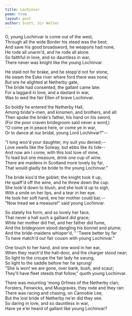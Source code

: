 ```yaml
---
title: Lochinvar
poem: true
layout: post
author: Scott, Sir Walter
---
```

O, young Lochinvar is come out of the west,  
Through all the wide Border his steed was the best;  
And save his good broadsword, he weapons had none,  
He rode all unarm'd, and he rode all alone.  
So faithful in love, and so dauntless in war,  
There never was knight like the young Lochinvar.  

He staid not for brake, and he stopp'd not for stone,  
He swam the Eske river where ford there was none;  
But ere he alighted at Netherby gate,  
The bride had consented, the gallant came late:  
For a laggard in love, and a dastard in war,  
Was to wed the fair Ellen of brave Lochinvar.  

So boldly he entered the Netherby Hall,  
Among bride's-men, and kinsmen, and brothers, and all:  
Then spoke the bride's father, his hand on his sword,  
(For the poor craven bridegroom said never a word,)  
&quot;O come ye in peace here, or come ye in war,  
Or to dance at our bridal, young Lord Lochinvar?&quot;--  

&quot;I long woo'd your daughter, my suit you denied;--  
Love swells like the Solway, but ebbs like its tide--  
And now am I come, with this lost love of mine,  
To lead but one measure, drink one cup of wine.  
There are maidens in Scotland more lovely by far,  
That would gladly be bride to the young Lochinvar.&quot;  

The bride kiss'd the goblet; the knight took it up,  
He quaff'd off the wine, and he threw down the cup.  
She look'd down to blush, and she look'd up to sigh,  
With a smile on her lips, and a tear in her eye.  
He took her soft hand, ere her mother could bar,--  
&quot;Now tread we a measure!&quot; said young Lochinvar.  

So stately his form, and so lovely her face,  
That never a hall such a galliard did grace;  
While her mother did fret, and her father did fume,  
And the bridegroom stood dangling his bonnet and plume;  
And the bride-maidens whisper'd, &quot; 'Twere better by far  
To have match'd our fair cousin with young Lochinvar.&quot;  

One touch to her hand, and one word in her ear,  
When they reach'd the hall-door, and the charger stood near;  
So light to the croupe the fair lady he swung,  
So light to the saddle before her he sprung!  
&quot;She is won! we are gone, over bank, bush, and scaur;  
They'll have fleet steeds that follow,&quot; quoth young Lochinvar.  

There was mounting 'mong Grfmes of the Netherby clan;  
Forsters, Fenwicks, and Musgraves, they rode and they ran:  
There was racing and chasing, on Cannobie Lee,  
But the lost bride of Netherby ne'er did they see.  
So daring in love, and so dauntless in war,  
Have ye e'er heard of gallant like young Lochinvar?

